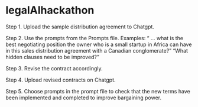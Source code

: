 # legalAIhackathon

Step 1. Upload the sample distribution agreement to Chatgpt.

Step 2. Use the prompts from the Prompts file. Examples:
“ ... what is the best negotiating position the owner who is a small startup in Africa can have in this sales distribution agreement with a Canadian conglomerate?” 
“What hidden clauses need to be improved?”

Step 3. Revise the contract accordingly.

Step 4. Upload revised contracts on Chatgpt.

Step 5. Choose prompts in the prompt file to check that the new terms have been implemented and completed to improve bargaining power.
